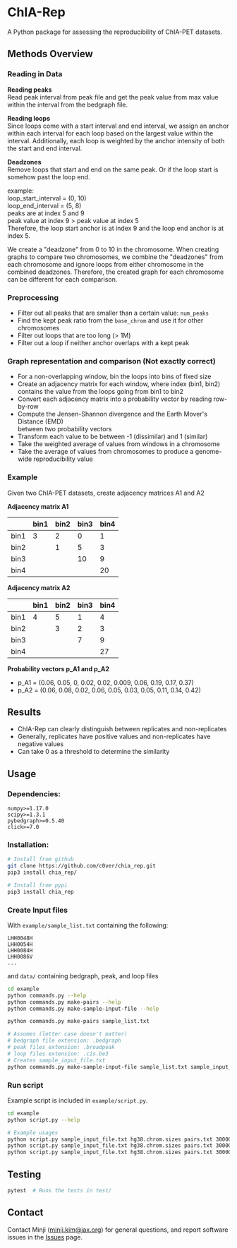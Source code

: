 # ChIA-Rep 
A Python package for assessing the reproducibility of ChIA-PET datasets.    
    
## Methods Overview 
### Reading in Data
**Reading peaks**\
Read peak interval from peak file and get the peak value from max value within
the interval from the bedgraph file. 

**Reading loops**\
Since loops come with a start interval and end interval, we assign an anchor
within each interval for each loop based on the largest value within the 
interval. Additionally, each loop is weighted by the anchor intensity of both
the start and end interval.

**Deadzones**\
Remove loops that start and end on the same peak. Or if the loop start is 
somehow past the loop end.

example:\
loop_start_interval = (0, 10)\
loop_end_interval = (5, 8)\
peaks are at index 5 and 9\
peak value at index 9 > peak value at index 5\
Therefore, the loop start anchor is at index 9 and the loop end anchor is at index 5.

We create a "deadzone" from 0 to 10 in the chromosome. When creating graphs to 
compare two chromosomes, we combine the "deadzones" from each chromosome and 
ignore loops from either chromosome in the combined deadzones. Therefore, the 
created graph for each chromosome can be different for each comparison.

### Preprocessing  
- Filter out all peaks that are smaller than a certain value: `num_peaks`
- Find the kept peak ratio from the `base_chrom` and use it for other 
  chromosomes
- Filter out loops that are too long (> 1M)
- Filter out a loop if neither anchor overlaps with a kept peak
    
### Graph representation and comparison (Not exactly correct)
- For a non-overlapping window, bin the loops into bins of fixed size
- Create an adjacency matrix for each window, where index (bin1, bin2) contains 
  the value from the loops going from bin1 to bin2
- Convert each adjacency matrix into a probability vector by reading row-by-row
- Compute the Jensen-Shannon divergence and the Earth Mover's Distance (EMD) \
  between two probability vectors
- Transform each value to be between -1 (dissimilar) and 1 (similar)
- Take the weighted average of values from windows in a chromosome
- Take the average of values from chromosomes to produce a genome-wide 
  reproducibility value
    
### Example
Given two ChIA-PET datasets, create adjacency matrices A1 and A2

**Adjacency matrix A1**   

|         | bin1   | bin2   | bin3   | bin4   |
|-------- |------  |------  |------  |------  | 
| bin1    | 3      | 2      | 0      | 1      |
| bin2    |        | 1      | 5      | 3      |
| bin3    |        |        | 10     | 9      |
| bin4    |        |        |        | 20     |
    
**Adjacency matrix A2**   

|         | bin1   | bin2   | bin3   | bin4   |
|-------- |------  |------  |------  |------  | 
| bin1    | 4      | 5      | 1      | 4      |
| bin2    |        | 3      | 2      | 3      |
| bin3    |        |        | 7      | 9      |
| bin4    |        |        |        | 27     |
    
**Probability vectors p_A1 and p_A2**   
- p_A1 = (0.06, 0.05, 0, 0.02, 0.02, 0.009, 0.06, 0.19, 0.17, 0.37)
- p_A2 = (0.06, 0.08, 0.02, 0.06, 0.05, 0.03, 0.05, 0.11, 0.14, 0.42)

## Results
- ChIA-Rep can clearly distinguish between replicates and non-replicates
- Generally, replicates have positive values and non-replicates have negative values
- Can take 0 as a threshold to determine the similarity
    
## Usage 
### Dependencies:
```
numpy>=1.17.0
scipy>=1.3.1
pybedgraph>=0.5.40
click>=7.0
```
### Installation: 
```bash    
# Install from github
git clone https://github.com/c0ver/chia_rep.git    
pip3 install chia_rep/

# Install from pypi
pip3 install chia_rep
```

### Create Input files
With `example/sample_list.txt` containing the following:
```
LHH0048H
LHH0054H
LHH0084H
LHH0086V
...
```
and `data/` containing bedgraph, peak, and loop files
```bash
cd example
python commands.py --help
python commands.py make-pairs --help
python commands.py make-sample-input-file --help

python commands.py make-pairs sample_list.txt

# Assumes (letter case doesn't matter)
# bedgraph file extension: .bedgraph
# peak files extension: .broadpeak
# loop files extension: .cis.be3
# Creates sample_input_file.txt
python commands.py make-sample-input-file sample_list.txt sample_input_file.txt data/
```

    
### Run script
Example script is included in `example/script.py`.
```bash
cd example
python script.py --help

# Example usages
python script.py sample_input_file.txt hg38.chrom.sizes pairs.txt 3000000 5000 chr1
python script.py sample_input_file.txt hg38.chrom.sizes pairs.txt 3000000 5000 all
python script.py sample_input_file.txt hg38.chrom.sizes pairs.txt 3000000 5000 chr1 chr2
```
  
## Testing  
```bash
pytest  # Runs the tests in test/
```

## Contact
Contact Minji (minji.kim@jax.org) for general questions, and report software issues in the [Issues](https://github.com/TheJacksonLaboratory/chia_rep/issues) page. 
